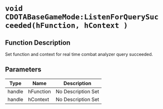 # `void CDOTABaseGameMode:ListenForQuerySucceeded(hFunction, hContext )`
## Function Description
Set function and context for real time combat analyzer query succeeded.
## Parameters
Type|Name|Description
--|--|--
handle|hFunction|No Description Set
handle|hContext|No Description Set
